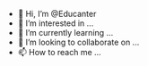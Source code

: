 - 👋 Hi, I’m @Educanter
- 👀 I’m interested in ...
- 🌱 I’m currently learning ...
- 💞️ I’m looking to collaborate on ...
- 📫 How to reach me ...

<!---
Educanter/Educanter is a ✨ special ✨ repository because its `README.md` (this file) appears on your GitHub profile.
You can click the Preview link to take a look at your changes.
--->
